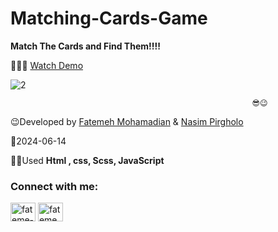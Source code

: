# Matching-Cards-Game
**Match The Cards and Find Them!!!!**


👩‍💻😎 [Watch Demo](https://fatememohamadian.github.io/Matching-Cards-Game/)


![2](https://github.com/fatemeMohamadian/Matching-Cards-Game/assets/155579918/f120760c-165a-472e-a79b-27b1b110350b)

                                                          😎😉 
                                    
                                                          

 😉Developed by <a href="https://linkedin.com/in/fateme-mohamadian-dev0824" target="blank">Fatemeh Mohamadian</a> & <a href="https://github.com/Nasim1380p" target="blank">Nasim Pirgholo</a>

 📅2024-06-14

 👩‍💻Used **Html , css, Scss, JavaScript** 

 <h3 align="left">Connect with me:</h3>
<p align="left">
<a href="https://linkedin.com/in/fateme-mohamadian-dev0824" target="blank"><img align="center" src="https://raw.githubusercontent.com/rahuldkjain/github-profile-readme-generator/master/src/images/icons/Social/linked-in-alt.svg" alt="fateme-mohamadian-dev0824" height="30" width="40" /></a>
<a href="https://instagram.com/fateme_mohamadiian.fed" target="blank"><img align="center" src="https://raw.githubusercontent.com/rahuldkjain/github-profile-readme-generator/master/src/images/icons/Social/instagram.svg" alt="fateme_mohamadiian.fed" height="30" width="40" /></a>
</p>


